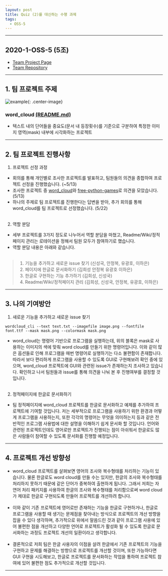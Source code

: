```yaml
---
layout: post
title: Quiz (2)를 대신하는 수행 과제
tags:
  - OSS-5
---
```


<hr>

## 2020-1-OSS-5 (5조)
* [Team Project Page][teampage]
* [Team Repository][teamrepo]
<hr>

## 1. 팀 프로젝트 주제
![example][example]{: .center-image}
### word_cloud [(README.md)][README.md]
* 텍스트 내의 단어들을 중요도(문서 내 등장횟수)를 기준으로 구분하여 특정한 이미지 영역(mask) 내부에 시각화하는 프로젝트
<hr>

## 2. 팀 프로젝트 진행사항
1. 프로젝트 선정 과정
  * 회의를 통해 개인별로 조사한 프로젝트를 발표하고, 팀원들의 의견을 종합하여 프로젝트 선정을 진행했습니다. (~5/13)
  * 조사한 프로젝트 중 [word_cloud][word_cloud]와 [free-python-games][free-python-games]로 의견을 모았습니다. (5/13)
  * 하나의 주제로 팀 프로젝트를 진행한다는 답변을 받아, 추가 회의를 통해 word_cloud를 팀 프로젝트로 선정했습니다. (5/22)<br><br>
2. 역할 분담
  * 세부 프로젝트를 3가지 정도로 나누어서 역할 분담을 마쳤고, Readme/Wiki/정적페이지 관리는 로테이션을 정해서 팀원 모두가 참여하기로 했습니다.
  * 역할 분담 내용은 아래와 같습니다.<br><br>
> 1. 기능을 추가하고 새로운 issue 찾기 (신성국, 안정복, 유광호, 이하은)<br>
> 2. 페이지에 한글로 문서화하기 (김희성 안정복 유광호 이하은)<br>
> 3. 한글로 구현하는 기능 추가하기 (김희성, 신성국)<br>
> 4. Readme/Wiki/정적페이지 관리 (김희성, 신성국, 안정복, 유광호, 이하은)
<hr>

## 3. 나의 기여방안
1. 새로운 기능을 추가하고 새로운 issue 찾기
```
wordcloud_cli --text text.txt --imagefile image.png --fontfile font.ttf --mask mask.png --colormask mask.png
```
  * word_cloud는 명령어 기반으로 프로그램을 실행하는데, 위의 블록은 mask로 사용하는 이미지의 색에 맞춰 word cloud를 만들기 위한 명령어입니다. 이와 같이 많은 옵션들로 인해 프로그램을 매번 명령어로 실행하기는 다소 불편함이 존재합니다. 따라서 보다 편리하게 프로그램을 사용할 수 있도록 GUI로 구현해보려 확인 중에 있으며, word_cloud 프로젝트에 GUI와 관련된 issue가 존재하는지 조사하고 있습니다. 확인하고 나서 팀원들과 issue를 통해 의견을 나눠 본 후 진행여부를 결정할 것입니다.<br><br>
2. 정적페이지에 한글로 문서화하기
  * 팀 정적페이지에 word_cloud 프로젝트를 한글로 문서화하고 예제를 추가하여 프로젝트에 기여할 것입니다. 저는 세부적으로 프로그램을 사용하기 위한 환경과 어떻게 프로그램을 사용하는지, 또한 각각의 명령어는 무엇을 의미하는지 등과 같은 전반적인 프로그램 사용법에 대한 설명을 이해하기 쉽게 문서화 할 것입니다. 언어와 관련된 프로젝트인데도 영어로만 프로젝트가 진행되는 점이 아쉬워서 한글로도 많은 사람들이 참여할 수 있도록 문서화를 진행할 예정입니다.
<hr>

## 4. 프로젝트 개선 방향성
* word_cloud 프로젝트를 살펴보면 영어의 조사와 복수형태를 처리하는 기능이 있습니다. 물론 한글로도 word cloud를 만들 수는 있지만, 한글의 조사와 복수형태를 처리하지 못하기 때문에 같은 단어가 중복하여 출현하게 됩니다. 그래서 저희는 자연어 처리 패키지를 사용하여 한글의 조사와 복수형태를 처리함으로써 word cloud가 제대로 한글로 구현되도록 만들어 프로젝트를 개선하려 합니다.<br><br>
* 이와 같이 기존 프로젝트에 영어로만 존재하는 기능을 한글로 구현하거나, 한글로 프로그램을 사용할 때 생기는 문제점을 찾아내는 방식으로 프로젝트의 개선 방향을 잡을 수 있다 생각하며, 추가적으로 위에서 말씀드린 것과 같이 프로그램 사용에 있어 불편한 점을 개선하고 다양한 언어로 프로젝트가 활성화 될 수 있도록 한글로 문서화하는 과정도 프로젝트 개선의 일환이라고 생각합니다.<br><br>
* 결론적으로 저희 팀은 한글 사용자의 이점을 살려 한글에서 기존 프로젝트의 기능을 구현하고 문제를 해결하는 방향으로 프로젝트를 개선할 것이며, 또한 가능하다면 GUI 구현을 시도해보고, 한글로 프로젝트를 문서화하는 작업을 통하여 프로젝트 참여에 있어 불편한 점도 추가적으로 개선할 것입니다.
<hr>

[teampage]: https://20-1-skku-oss.github.io/2020-1-OSS-5/
[teamrepo]: https://github.com/20-1-SKKU-OSS/2020-1-OSS-5
[example]: http://amueller.github.io/word_cloud/_images/sphx_glr_colored_001.png
[README.md]: https://github.com/amueller/word_cloud/blob/master/README.md
[word_cloud]: https://github.com/amueller/word_cloud
[free-python-games]: https://github.com/grantjenks/free-python-games
